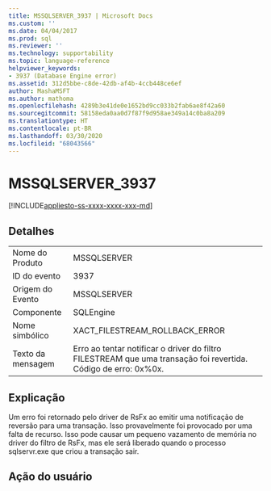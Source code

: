 ```yaml
---
title: MSSQLSERVER_3937 | Microsoft Docs
ms.custom: ''
ms.date: 04/04/2017
ms.prod: sql
ms.reviewer: ''
ms.technology: supportability
ms.topic: language-reference
helpviewer_keywords:
- 3937 (Database Engine error)
ms.assetid: 312d5bbe-c8de-42db-af4b-4ccb448ce6ef
author: MashaMSFT
ms.author: mathoma
ms.openlocfilehash: 4289b3e41de0e1652bd9cc033b2fab6ae8f42a60
ms.sourcegitcommit: 58158eda0aa0d7f87f9d958ae349a14c0ba8a209
ms.translationtype: HT
ms.contentlocale: pt-BR
ms.lasthandoff: 03/30/2020
ms.locfileid: "68043566"
---
```

# <a name="mssqlserver_3937"></a>MSSQLSERVER_3937
[!INCLUDE[appliesto-ss-xxxx-xxxx-xxx-md](../../includes/appliesto-ss-xxxx-xxxx-xxx-md.md)]
  
## <a name="details"></a>Detalhes  
  
|||  
|-|-|  
|Nome do Produto|MSSQLSERVER|  
|ID do evento|3937|  
|Origem do Evento|MSSQLSERVER|  
|Componente|SQLEngine|  
|Nome simbólico|XACT_FILESTREAM_ROLLBACK_ERROR|  
|Texto da mensagem|Erro ao tentar notificar o driver do filtro FILESTREAM que uma transação foi revertida. Código de erro: 0x%0x.|  
  
## <a name="explanation"></a>Explicação  
Um erro foi retornado pelo driver de RsFx ao emitir uma notificação de reversão para uma transação. Isso provavelmente foi provocado por uma falta de recurso. Isso pode causar um pequeno vazamento de memória no driver do filtro de RsFx, mas ele será liberado quando o processo sqlservr.exe que criou a transação sair.  
  
## <a name="user-action"></a>Ação do usuário  
